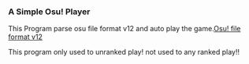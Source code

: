 ### A Simple Osu! Player

This Program parse osu file format v12 and auto play the game.[Osu! file format v12](https://osu.ppy.sh/help/wiki/osu!_File_Formats/Osu_(file_format))

This program only used to unranked play! not used to any ranked play!!